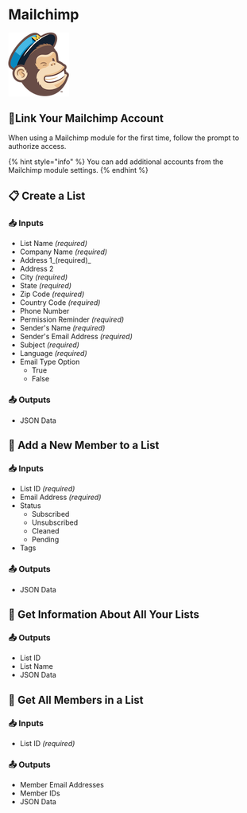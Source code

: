 # Mailchimp

![Marketing automation platform and email marketing service.](../../.gitbook/assets/mailchimp.png)

## 🔗Link Your Mailchimp Account

When using a Mailchimp module for the first time, follow the prompt to authorize access.

{% hint style="info" %}
You can add additional accounts from the Mailchimp module settings.
{% endhint %}

## 📋 Create a List

### 📥 Inputs

* List Name _\(required\)_
* Company Name _\(required\)_
* Address 1_\(required\)_
* Address 2
* City _\(required\)_
* State _\(required\)_
* Zip Code _\(required\)_
* Country Code _\(required\)_
* Phone Number
* Permission Reminder _\(required\)_
* Sender's Name _\(required\)_
* Sender's Email Address _\(required\)_
* Subject _\(required\)_
* Language _\(required\)_
* Email Type Option
  * True
  * False

### 📤 Outputs

* JSON Data

## 👤 Add a New Member to a List

### 📥 Inputs

* List ID _\(required\)_
* Email Address _\(required\)_
* Status
  * Subscribed
  * Unsubscribed
  * Cleaned
  * Pending
* Tags

### 📤 Outputs

* JSON Data

## 🔎 Get Information About All Your Lists

### 📤 Outputs

* List ID
* List Name
* JSON Data

## 👥 Get All Members in a List

### 📥 Inputs

* List ID _\(required\)_

### 📤 Outputs

* Member Email Addresses
* Member IDs
* JSON Data

